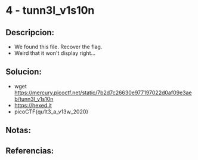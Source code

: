 # 4 - tunn3l_v1s10n

## Descripcion:
* We found this file. Recover the flag.
* Weird that it won't display right...

## Solucion:
* wget https://mercury.picoctf.net/static/7b2d7c26630e977197022d0af09e3aeb/tunn3l_v1s10n
* https://hexed.it
* picoCTF{qu1t3_a_v13w_2020}

## Notas:

## Referencias:
